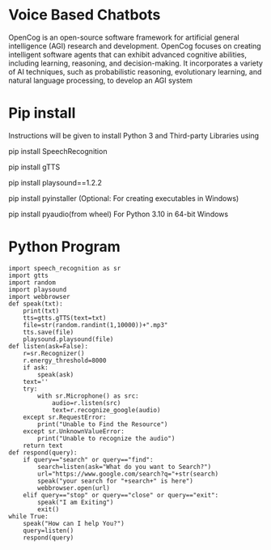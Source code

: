 # Voice Based Chatbots
OpenCog is an open-source software framework for artificial general intelligence (AGI) research and development. OpenCog focuses on creating intelligent software agents that can exhibit advanced cognitive abilities, including learning, reasoning, and decision-making. It incorporates a variety of AI techniques, such as probabilistic reasoning, evolutionary learning, and natural language processing, to develop an AGI system
# Pip install
Instructions will be given to install Python 3 and Third-party Libraries using

pip install SpeechRecognition

pip install gTTS

pip install playsound==1.2.2

pip install pyinstaller (Optional: For creating executables in Windows)

pip install pyaudio(from wheel) For Python 3.10 in 64-bit Windows 


# Python Program
~~~
import speech_recognition as sr
import gtts
import random
import playsound
import webbrowser
def speak(txt):
    print(txt)
    tts=gtts.gTTS(text=txt)
    file=str(random.randint(1,10000))+".mp3"
    tts.save(file)
    playsound.playsound(file)
def listen(ask=False):    
    r=sr.Recognizer()
    r.energy_threshold=8000
    if ask:
        speak(ask)
    text=''
    try:
        with sr.Microphone() as src:
            audio=r.listen(src)
            text=r.recognize_google(audio)
    except sr.RequestError:
        print("Unable to Find the Resource")
    except sr.UnknownValueError:
        print("Unable to recognize the audio")
    return text
def respond(query):
    if query=="search" or query=="find":
        search=listen(ask="What do you want to Search?")
        url="https://www.google.com/search?q="+str(search)
        speak("your search for "+search+" is here")
        webbrowser.open(url)
    elif query=="stop" or query=="close" or query=="exit":
        speak("I am Exiting")
        exit()
while True:
    speak("How can I help You?")
    query=listen()
    respond(query)
~~~

